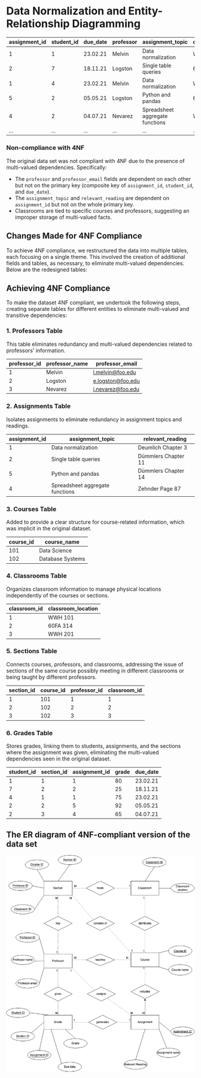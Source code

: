 # Data Normalization and Entity-Relationship Diagramming


| assignment_id | student_id | due_date | professor | assignment_topic                | classroom | grade | relevant_reading    | professor_email   |
| :------------ | :--------- | :------- | :-------- | :------------------------------ | :-------- | :---- | :------------------ | :---------------- |
| 1             | 1          | 23.02.21 | Melvin    | Data normalization              | WWH 101   | 80    | Deumlich Chapter 3  | l.melvin@foo.edu  |
| 2             | 7          | 18.11.21 | Logston   | Single table queries            | 60FA 314  | 25    | Dümmlers Chapter 11 | e.logston@foo.edu |
| 1             | 4          | 23.02.21 | Melvin    | Data normalization              | WWH 101   | 75    | Deumlich Chapter 3  | l.melvin@foo.edu  |
| 5             | 2          | 05.05.21 | Logston   | Python and pandas               | 60FA 314  | 92    | Dümmlers Chapter 14 | e.logston@foo.edu |
| 4             | 2          | 04.07.21 | Nevarez   | Spreadsheet aggregate functions | WWH 201   | 65    | Zehnder Page 87     | i.nevarez@foo.edu |
| ...           | ...        | ...      | ...       | ...                             | ...       | ...   | ...                 | ...               |



### Non-compliance with 4NF

The original data set was not compliant with 4NF due to the presence of multi-valued dependencies. Specifically:

- The `professor` and `professor_email` fields are dependent on each other but not on the primary key (composite key of `assignment_id`, `student_id`, and `due_date`).
- The `assignment_topic` and `relevant_reading` are dependent on `assignment_id` but not on the whole primary key.
- Classrooms are tied to specific courses and professors, suggesting an improper storage of multi-valued facts.

## Changes Made for 4NF Compliance

To achieve 4NF compliance, we restructured the data into multiple tables, each focusing on a single theme. This involved the creation of additional fields and tables, as necessary, to eliminate multi-valued dependencies. Below are the redesigned tables:

## Achieving 4NF Compliance

To make the dataset 4NF compliant, we undertook the following steps, creating separate tables for different entities to eliminate multi-valued and transitive dependencies:

### 1. Professors Table

This table eliminates redundancy and multi-valued dependencies related to professors' information.

| professor_id | professor_name | professor_email      |
|--------------|----------------|----------------------|
| 1            | Melvin         | l.melvin@foo.edu     |
| 2            | Logston        | e.logston@foo.edu    |
| 3            | Nevarez        | i.nevarez@foo.edu    |

### 2. Assignments Table

Isolates assignments to eliminate redundancy in assignment topics and readings.

| assignment_id | assignment_topic                 | relevant_reading    |
|---------------|----------------------------------|---------------------|
| 1             | Data normalization               | Deumlich Chapter 3  |
| 2             | Single table queries             | Dümmlers Chapter 11 |
| 5             | Python and pandas                | Dümmlers Chapter 14 |
| 4             | Spreadsheet aggregate functions  | Zehnder Page 87     |

### 3. Courses Table

Added to provide a clear structure for course-related information, which was implicit in the original dataset.

| course_id | course_name    |
|-----------|----------------|
| 101       | Data Science   |
| 102       | Database Systems |

### 4. Classrooms Table

Organizes classroom information to manage physical locations independently of the courses or sections.

| classroom_id | classroom_location |
|--------------|--------------------|
| 1            | WWH 101            |
| 2            | 60FA 314           |
| 3            | WWH 201            |

### 5. Sections Table

Connects courses, professors, and classrooms, addressing the issue of sections of the same course possibly meeting in different classrooms or being taught by different professors.

| section_id | course_id | professor_id | classroom_id |
|------------|-----------|--------------|--------------|
| 1          | 101       | 1            | 1            |
| 2          | 102       | 2            | 2            |
| 3          | 102       | 3            | 3            |

### 6. Grades Table

Stores grades, linking them to students, assignments, and the sections where the assignment was given, eliminating the multi-valued dependencies seen in the original dataset.

| student_id | section_id | assignment_id | grade | due_date  |
|------------|------------|---------------|-------|-----------|
| 1          | 1          | 1             | 80    | 23.02.21  |
| 7          | 2          | 2             | 25    | 18.11.21  |
| 4          | 1          | 1             | 75    | 23.02.21  |
| 2          | 2          | 5             | 92    | 05.05.21  |
| 2          | 3          | 4             | 65    | 04.07.21  |

## The ER diagram of 4NF-compliant version of the data set
![ER-diagram](./images/ER-diagram.png)